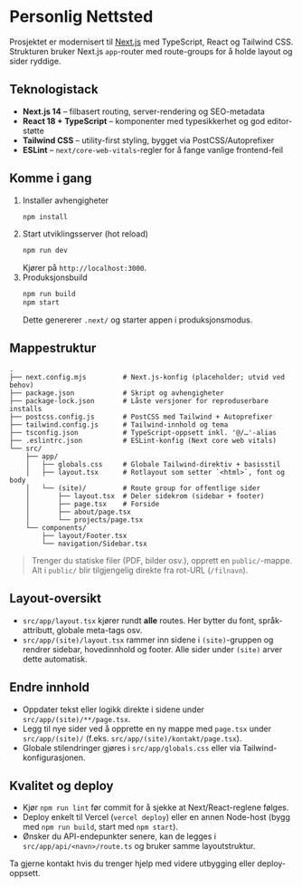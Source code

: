 # Personlig Nettsted

Prosjektet er modernisert til [Next.js](https://nextjs.org/) med TypeScript, React og Tailwind CSS. Strukturen bruker Next.js `app`-router med route-groups for å holde layout og sider ryddige.

## Teknologistack
- **Next.js 14** – filbasert routing, server-rendering og SEO-metadata
- **React 18 + TypeScript** – komponenter med typesikkerhet og god editor-støtte
- **Tailwind CSS** – utility-first styling, bygget via PostCSS/Autoprefixer
- **ESLint** – `next/core-web-vitals`-regler for å fange vanlige frontend-feil

## Komme i gang
1. Installer avhengigheter
   ```bash
   npm install
   ```
2. Start utviklingsserver (hot reload)
   ```bash
   npm run dev
   ```
   Kjører på `http://localhost:3000`.
3. Produksjonsbuild
   ```bash
   npm run build
   npm start
   ```
   Dette genererer `.next/` og starter appen i produksjonsmodus.

## Mappestruktur
```
.
├── next.config.mjs         # Next.js-konfig (placeholder; utvid ved behov)
├── package.json            # Skript og avhengigheter
├── package-lock.json       # Låste versjoner for reproduserbare installs
├── postcss.config.js       # PostCSS med Tailwind + Autoprefixer
├── tailwind.config.js      # Tailwind-innhold og tema
├── tsconfig.json           # TypeScript-oppsett inkl. '@/…'-alias
├── .eslintrc.json          # ESLint-konfig (Next core web vitals)
└── src/
    ├── app/
    │   ├── globals.css     # Globale Tailwind-direktiv + basisstil
    │   ├── layout.tsx      # Rotlayout som setter `<html>`, font og body
    │   └── (site)/         # Route group for offentlige sider
    │       ├── layout.tsx  # Deler sidekrom (sidebar + footer)
    │       ├── page.tsx    # Forside
    │       ├── about/page.tsx
    │       └── projects/page.tsx
    └── components/
        ├── layout/Footer.tsx
        └── navigation/Sidebar.tsx
```
> Trenger du statiske filer (PDF, bilder osv.), opprett en `public/`-mappe. Alt i `public/` blir tilgjengelig direkte fra rot-URL (`/filnavn`).

## Layout-oversikt
- `src/app/layout.tsx` kjører rundt **alle** routes. Her bytter du font, språk-attributt, globale meta-tags osv.
- `src/app/(site)/layout.tsx` rammer inn sidene i `(site)`-gruppen og rendrer sidebar, hovedinnhold og footer. Alle sider under `(site)` arver dette automatisk.

## Endre innhold
- Oppdater tekst eller logikk direkte i sidene under `src/app/(site)/**/page.tsx`.
- Legg til nye sider ved å opprette en ny mappe med `page.tsx` under `src/app/(site)/` (f.eks. `src/app/(site)/kontakt/page.tsx`).
- Globale stilendringer gjøres i `src/app/globals.css` eller via Tailwind-konfigurasjonen.

## Kvalitet og deploy
- Kjør `npm run lint` før commit for å sjekke at Next/React-reglene følges.
- Deploy enkelt til Vercel (`vercel deploy`) eller en annen Node-host (bygg med `npm run build`, start med `npm start`).
- Ønsker du API-endepunkter senere, kan de legges i `src/app/api/<navn>/route.ts` og bruker samme layoutstruktur.

Ta gjerne kontakt hvis du trenger hjelp med videre utbygging eller deploy-oppsett.
